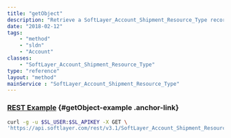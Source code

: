 ```yaml
---
title: "getObject"
description: "Retrieve a SoftLayer_Account_Shipment_Resource_Type record."
date: "2018-02-12"
tags:
    - "method"
    - "sldn"
    - "Account"
classes:
    - "SoftLayer_Account_Shipment_Resource_Type"
type: "reference"
layout: "method"
mainService : "SoftLayer_Account_Shipment_Resource_Type"
---
```


### [REST Example](#getObject-example) <a href="/article/rest/"><i class="fas fa-question"></i></a> {#getObject-example .anchor-link} 
```bash
curl -g -u $SL_USER:$SL_APIKEY -X GET \
'https://api.softlayer.com/rest/v3.1/SoftLayer_Account_Shipment_Resource_Type/{SoftLayer_Account_Shipment_Resource_TypeID}/getObject'
```
